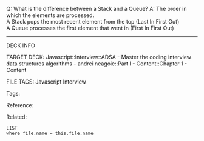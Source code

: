 Q: What is the difference between a Stack and a Queue?
A: The order in which the elements are processed.  
A Stack pops the most recent element from the top (Last In First Out)  
A Queue processes the first element that went in (First In First Out)
<!--ID: 1690026322525-->

---

DECK INFO

TARGET DECK: Javascript::Interview::ADSA - Master the coding interview data structures algorithms - andrei neagoie::Part I - Content::Chapter 1 - Content

FILE TAGS: Javascript Interview

Tags:

Reference:

Related:

```dataview
LIST
where file.name = this.file.name
```
